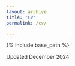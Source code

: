```yaml
---
layout: archive
title: "CV"
permalink: /cv/

---
```


{% include base_path %}

<p>Updated December 2024</p>

<object type="application/pdf"
        data="{{ base_path }}/files/CV.pdf"
        width="600"
        height="700"> 
</object> 
